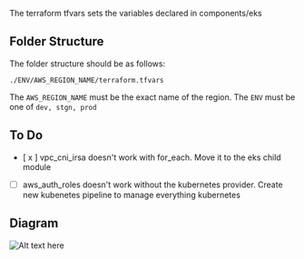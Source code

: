 The terraform tfvars sets the variables declared in components/eks

## Folder Structure

The folder structure should be as follows:

``` ./ENV/AWS_REGION_NAME/terraform.tfvars ```

The ```AWS_REGION_NAME``` must be the exact name of the region. 
The ```ENV``` must be one of ```dev, stgn, prod```

## To Do

- [ x ] vpc_cni_irsa doesn't work with for_each. Move it to the eks child module
- [ ] aws_auth_roles doesn't work without the kubernetes provider. Create new kubenetes pipeline to manage everything kubernetes

## Diagram 

![Alt text here](../diagrams/EKS.svg)